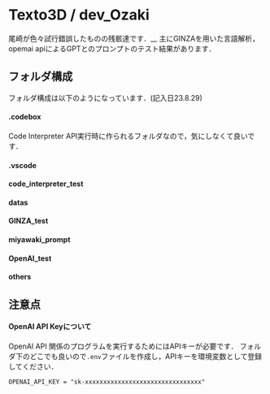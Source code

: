 # Texto3D / dev_Ozaki
尾崎が色々試行錯誤したものの残骸達です．__
主にGINZAを用いた言語解析，opemai apiによるGPTとのプロンプトのテスト結果があります．

## フォルダ構成

フォルダ構成は以下のようになっています．(記入日23.8.29)

#### .codebox
Code Interpreter API実行時に作られるフォルダなので，気にしなくて良いです．
#### .vscode
#### code_interpreter_test
#### datas
#### GINZA_test
#### miyawaki_prompt
#### OpenAI_test
#### others

## 注意点

#### OpenAI API Keyについて

OpenAI API 関係のプログラムを実行するためにはAPIキーが必要です．
フォルダ下のどこでも良いので`.env`ファイルを作成し，APIキーを環境変数として登録してください．

```.env
OPENAI_API_KEY = "sk-xxxxxxxxxxxxxxxxxxxxxxxxxxxxxxxx"
```
